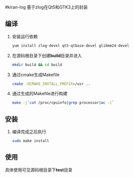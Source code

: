 #kiran-log
基于zlog在Qt5和GTK3上的封装
## 编译
1. 安装运行依赖
   ```bash
   yum install zlog-devel qt5-qtbase-devel glibmm24-devel
   ```
2. 在源码根目录下创建**build**目录并进入
   ```bash
   mkdir build && cd build
   ```
3. 通过cmake生成Makefile
   ```bash
   cmake -DCMAKE_INSTALL_PREFIX=/usr ..
   ```
4. 通过生成的Makefile进行构建
   ```bash
   make -j`cat /proc/cpuinfo|grep processor|wc -l`
   ```
## 安装
1. 编译完成之后执行
   ```bash
   sudo make install
   ```
## 使用
   具体使用可见源码根目录下**test**目录